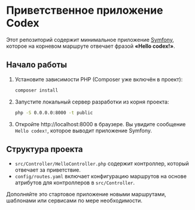 # Приветственное приложение Codex

Этот репозиторий содержит минимальное приложение [Symfony](https://symfony.com/), которое на корневом маршруте отвечает фразой **«Hello codex!»**.

## Начало работы

1. Установите зависимости PHP (Composer уже включён в проект):
   ```bash
   composer install
   ```
2. Запустите локальный сервер разработки из корня проекта:
   ```bash
   php -S 0.0.0.0:8000 -t public
   ```
3. Откройте http://localhost:8000 в браузере. Вы увидите сообщение `Hello codex!`, которое выводит приложение Symfony.

## Структура проекта

- `src/Controller/HelloController.php` содержит контроллер, который отвечает за приветствие.
- `config/routes.yaml` включает конфигурацию маршрутов на основе атрибутов для контроллеров в `src/Controller`.

Дополняйте это стартовое приложение новыми маршрутами, шаблонами или сервисами по мере необходимости.
